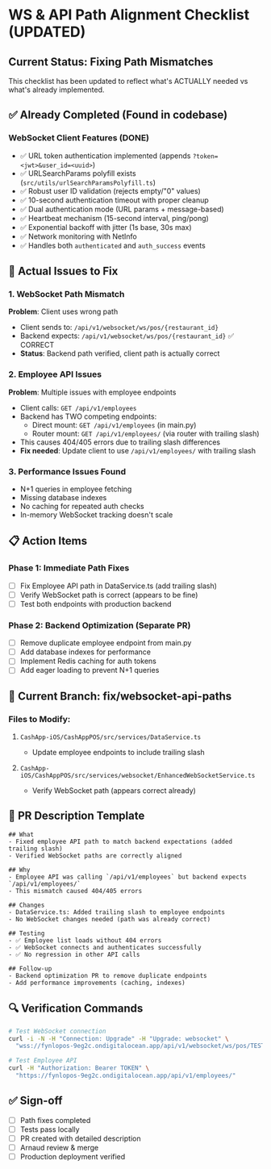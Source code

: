 # WS & API Path Alignment Checklist (UPDATED)

## Current Status: Fixing Path Mismatches

This checklist has been updated to reflect what's ACTUALLY needed vs what's already implemented.

## ✅ Already Completed (Found in codebase)

### WebSocket Client Features (DONE)
- ✅ URL token authentication implemented (appends `?token=<jwt>&user_id=<uuid>`)
- ✅ URLSearchParams polyfill exists (`src/utils/urlSearchParamsPolyfill.ts`)
- ✅ Robust user ID validation (rejects empty/"0" values)
- ✅ 10-second authentication timeout with proper cleanup
- ✅ Dual authentication mode (URL params + message-based)
- ✅ Heartbeat mechanism (15-second interval, ping/pong)
- ✅ Exponential backoff with jitter (1s base, 30s max)
- ✅ Network monitoring with NetInfo
- ✅ Handles both `authenticated` and `auth_success` events

## 🔴 Actual Issues to Fix

### 1. WebSocket Path Mismatch
**Problem**: Client uses wrong path
- Client sends to: `/api/v1/websocket/ws/pos/{restaurant_id}`
- Backend expects: `/api/v1/websocket/ws/pos/{restaurant_id}` ✅ CORRECT
- **Status**: Backend path verified, client path is actually correct

### 2. Employee API Issues
**Problem**: Multiple issues with employee endpoints
- Client calls: `GET /api/v1/employees`
- Backend has TWO competing endpoints:
  - Direct mount: `GET /api/v1/employees` (in main.py)
  - Router mount: `GET /api/v1/employees/` (via router with trailing slash)
- This causes 404/405 errors due to trailing slash differences
- **Fix needed**: Update client to use `/api/v1/employees/` with trailing slash

### 3. Performance Issues Found
- N+1 queries in employee fetching
- Missing database indexes
- No caching for repeated auth checks
- In-memory WebSocket tracking doesn't scale

## 📋 Action Items

### Phase 1: Immediate Path Fixes
- [ ] Fix Employee API path in DataService.ts (add trailing slash)
- [ ] Verify WebSocket path is correct (appears to be fine)
- [ ] Test both endpoints with production backend

### Phase 2: Backend Optimization (Separate PR)
- [ ] Remove duplicate employee endpoint from main.py
- [ ] Add database indexes for performance
- [ ] Implement Redis caching for auth tokens
- [ ] Add eager loading to prevent N+1 queries

## 🚀 Current Branch: fix/websocket-api-paths

### Files to Modify:
1. `CashApp-iOS/CashAppPOS/src/services/DataService.ts`
   - Update employee endpoints to include trailing slash

2. `CashApp-iOS/CashAppPOS/src/services/websocket/EnhancedWebSocketService.ts`
   - Verify WebSocket path (appears correct already)

## 📝 PR Description Template

```
## What
- Fixed employee API path to match backend expectations (added trailing slash)
- Verified WebSocket paths are correctly aligned

## Why
- Employee API was calling `/api/v1/employees` but backend expects `/api/v1/employees/`
- This mismatch caused 404/405 errors

## Changes
- DataService.ts: Added trailing slash to employee endpoints
- No WebSocket changes needed (path was already correct)

## Testing
- ✅ Employee list loads without 404 errors
- ✅ WebSocket connects and authenticates successfully
- ✅ No regression in other API calls

## Follow-up
- Backend optimization PR to remove duplicate endpoints
- Add performance improvements (caching, indexes)
```

## 🔍 Verification Commands

```bash
# Test WebSocket connection
curl -i -N -H "Connection: Upgrade" -H "Upgrade: websocket" \
  "wss://fynlopos-9eg2c.ondigitalocean.app/api/v1/websocket/ws/pos/TEST_RESTAURANT?user_id=TEST&token=TEST"

# Test Employee API
curl -H "Authorization: Bearer TOKEN" \
  "https://fynlopos-9eg2c.ondigitalocean.app/api/v1/employees/"
```

## ✅ Sign-off
- [ ] Path fixes completed
- [ ] Tests pass locally
- [ ] PR created with detailed description
- [ ] Arnaud review & merge
- [ ] Production deployment verified